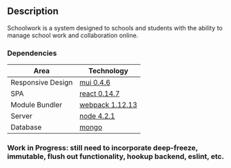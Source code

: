 ## Description
Schoolwork is a system designed to schools and students with the ability to manage school work and collaboration online.

### Dependencies
| Area              | Technology                                                    |
|-------------------|---------------------------------------------------------------|
| Responsive Design | [mui 0.4.6](https://www.muicss.com/)                          |
| SPA               | [react 0.14.7](https://facebook.github.io/react/)             |
| Module Bundler    | [webpack 1.12.13](https://webpack.github.io/)                 |
| Server            | [node 4.2.1](https://nodejs.org/en/)                          |
| Database          | [mongo](https://www.mongodb.org/)                             |

### Work in Progress: still need to incorporate deep-freeze, immutable, flush out functionality, hookup backend, eslint, etc.
